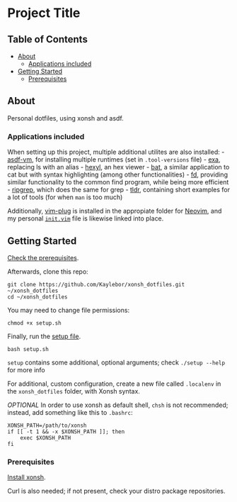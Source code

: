 # Project Title

## Table of Contents

- [About](#about)
    - [Applications included](#apps)
- [Getting Started](#getting_started)
    - [Prerequisites](#prerequisites)

## About <a name = "about"></a>

Personal dotfiles, using xonsh and asdf.

### Applications included <a name = "apps"></a>

When setting up this project, multiple additional utilites are also installed:
    - [asdf-vm](https://github.com/asdf-vm/asdf), for installing multiple runtimes (set in `.tool-versions` file)
    - [exa](https://github.com/ogham/exa), replacing ls with an alias
    - [hexyl](https://github.com/sharkdp/hexyl), an hex viewer
    - [bat](https://github.com/sharkdp/bat), a similar application to cat but with syntax highlighting (among other functionalities)
    - [fd](https://github.com/sharkdp/fd), providing similar functionality to the common find program, while being more efficient
    - [ripgrep](https://github.com/BurntSushi/ripgrep), which does the same for grep
    - [tldr](https://github.com/tldr-pages/tldr), containing short examples for a lot of tools (for when `man` is too much)

Additionally, [vim-plug](https://github.com/junegunn/vim-plug) is installed in the appropiate folder for [Neovim](https://github.com/neovim/neovim), and my personal [`init.vim`](init.vim) file is likewise linked into place.

## Getting Started <a name = "getting_started"></a>

[Check the prerequisites](#prerequisites).

Afterwards, clone this repo:

```
git clone https://github.com/Kaylebor/xonsh_dotfiles.git ~/xonsh_dotfiles
cd ~/xonsh_dotfiles
```

You may need to change file permissions:
```
chmod +x setup.sh
```

Finally, run the [setup file](setup).
```
bash setup.sh
```

`setup` contains some additional, optional arguments; check `./setup --help` for more info

For additional, custom configuration, create a new file called `.localenv` in the `xonsh_dotfiles` folder, with Xonsh syntax.

*OPTIONAL* In order to use xonsh as default shell, `chsh` is not recommended; instead, add something like this to `.bashrc`:
```
XONSH_PATH=/path/to/xonsh
if [[ -t 1 && -x $XONSH_PATH ]]; then
    exec $XONSH_PATH
fi
```

### Prerequisites <a name = "prerequisites"></a>

[Install xonsh](https://xon.sh/installation.html).

Curl is also needed; if not present, check your distro package repositories.
